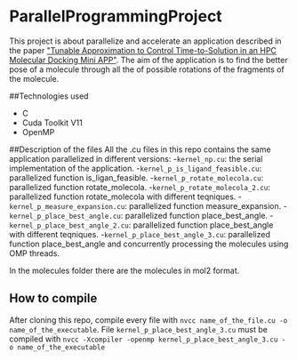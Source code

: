 # ParallelProgrammingProject
This project is about parallelize and accelerate an application described in the paper ["Tunable Approximation to Control Time-to-Solution in an HPC Molecular Docking Mini APP"](https://arxiv.org/abs/1901.06363). The aim of the application is to find the better pose of a molecule through all the of possible rotations of the fragments of the molecule.

##Technologies used
- C
- Cuda Toolkit V11
- OpenMP

##Description of the files
All the .cu files in this repo contains the same application parallelized in different versions:
-`kernel_np.cu`: the serial implementation of the application. 
-`kernel_p_is_ligand_feasible.cu`: parallelized function is_ligan_feasible.
-`kernel_p_rotate_molecola.cu`: parallelized function rotate_molecola.
-`kernel_p_rotate_molecola_2.cu`: parallelized function rotate_molecola with different teqniques. 
-`kernel_p_measure_expansion.cu`: parallelized function measure_expansion.
-`kernel_p_place_best_angle.cu`: parallelized function place_best_angle.
-`kernel_p_place_best_angle_2.cu`: parallelized function place_best_angle with different teqniques. 
-`kernel_p_place_best_angle_3.cu`: parallelized function place_best_angle and concurrently processing the molecules using OMP threads. 

In the molecules folder there are the molecules in mol2 format. 

## How to compile
After cloning this repo, compile every file with `nvcc name_of_the_file.cu -o name_of_the_executable`. 
File `kernel_p_place_best_angle_3.cu` must be compiled with `nvcc -Xcompiler -openmp kernel_p_place_best_angle_3.cu -o name_of_the_executable`
